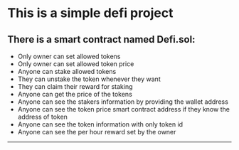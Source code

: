 # This is a simple defi project
## There is a smart contract named Defi.sol:
- Only owner can set allowed tokens
- Only owner can set allowed token price
- Anyone can stake allowed tokens
- They can unstake the token whenever they want
- They can claim their reward for staking
- Anyone can get the price of the tokens
- Anyone can see the stakers information by providing the wallet address
- Anyone can see the token price smart contract address if they know the address of token
- Anyone can see the token information with only token id
- Anyone can see the per hour reward set by the owner
---
